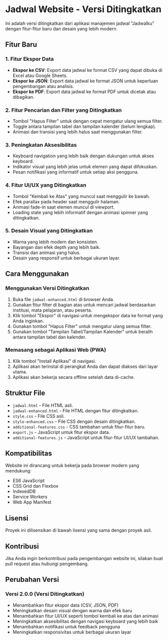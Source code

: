 # Jadwal Website - Versi Ditingkatkan

Ini adalah versi ditingkatkan dari aplikasi manajemen jadwal "Jadwalku" dengan fitur-fitur baru dan desain yang lebih modern.

## Fitur Baru

### 1. Fitur Ekspor Data
- **Ekspor ke CSV**: Export data jadwal ke format CSV yang dapat dibuka di Excel atau Google Sheets.
- **Ekspor ke JSON**: Export data jadwal ke format JSON untuk keperluan pengembangan atau analisis.
- **Ekspor ke PDF**: Export data jadwal ke format PDF untuk dicetak atau dibagikan.

### 2. Fitur Pencarian dan Filter yang Ditingkatkan
- Tombol "Hapus Filter" untuk dengan cepat mengatur ulang semua filter.
- Toggle antara tampilan tabel dan tampilan kalender (belum lengkap).
- Animasi dan transisi yang lebih halus saat menggunakan filter.

### 3. Peningkatan Aksesibilitas
- Keyboard navigation yang lebih baik dengan dukungan untuk akses keyboard.
- Indikator visual yang lebih jelas untuk elemen yang dapat difokuskan.
- Pesan notifikasi yang informatif untuk setiap aksi pengguna.

### 4. Fitur UI/UX yang Ditingkatkan
- Tombol "Kembali ke Atas" yang muncul saat menggulir ke bawah.
- Efek parallax pada header saat menggulir halaman.
- Animasi fade-in saat elemen muncul di viewport.
- Loading state yang lebih informatif dengan animasi spinner yang ditingkatkan.

### 5. Desain Visual yang Ditingkatkan
- Warna yang lebih modern dan konsisten.
- Bayangan dan efek depth yang lebih baik.
- Transisi dan animasi yang halus.
- Desain yang responsif untuk berbagai ukuran layar.

## Cara Menggunakan

### Menggunakan Versi Ditingkatkan

1. Buka file `jadwal-enhanced.html` di browser Anda.
2. Gunakan fitur filter di bagian atas untuk mencari jadwal berdasarkan institusi, mata pelajaran, atau peserta.
3. Klik tombol "Ekspor" di navigasi untuk mengekspor data ke format yang Anda inginkan.
4. Gunakan tombol "Hapus Filter" untuk mengatur ulang semua filter.
5. Gunakan tombol "Tampilan Tabel/Tampilan Kalender" untuk beralih antara tampilan tabel dan kalender.

### Memasang sebagai Aplikasi Web (PWA)

1. Klik tombol "Install Aplikasi" di navigasi.
2. Aplikasi akan terinstal di perangkat Anda dan dapat diakses dari layar utama.
3. Aplikasi akan bekerja secara offline setelah data di-cache.

## Struktur File

- `jadwal.html` - File HTML asli.
- `jadwal-enhanced.html` - File HTML dengan fitur ditingkatkan.
- `style.css` - File CSS asli.
- `style-enhanced.css` - File CSS dengan desain ditingkatkan.
- `additional-features.css` - CSS tambahan untuk fitur-fitur baru.
- `export.js` - JavaScript untuk fitur ekspor data.
- `additional-features.js` - JavaScript untuk fitur-fitur UI/UX tambahan.

## Kompatibilitas

Website ini dirancang untuk bekerja pada browser modern yang mendukung:
- ES6 JavaScript
- CSS Grid dan Flexbox
- IndexedDB
- Service Workers
- Web App Manifest

## Lisensi

Proyek ini dilisensikan di bawah lisensi yang sama dengan proyek asli.

## Kontribusi

Jika Anda ingin berkontribusi pada pengembangan website ini, silakan buat pull request atau hubungi pengembang.

## Perubahan Versi

### Versi 2.0.0 (Versi Ditingkatkan)
- Menambahkan fitur ekspor data (CSV, JSON, PDF)
- Meningkatkan desain visual dengan warna dan efek baru
- Menambahkan fitur UI/UX seperti tombol kembali ke atas dan animasi
- Meningkatkan aksesibilitas dengan navigasi keyboard yang lebih baik
- Menambahkan notifikasi untuk feedback pengguna
- Meningkatkan responsivitas untuk berbagai ukuran layar
